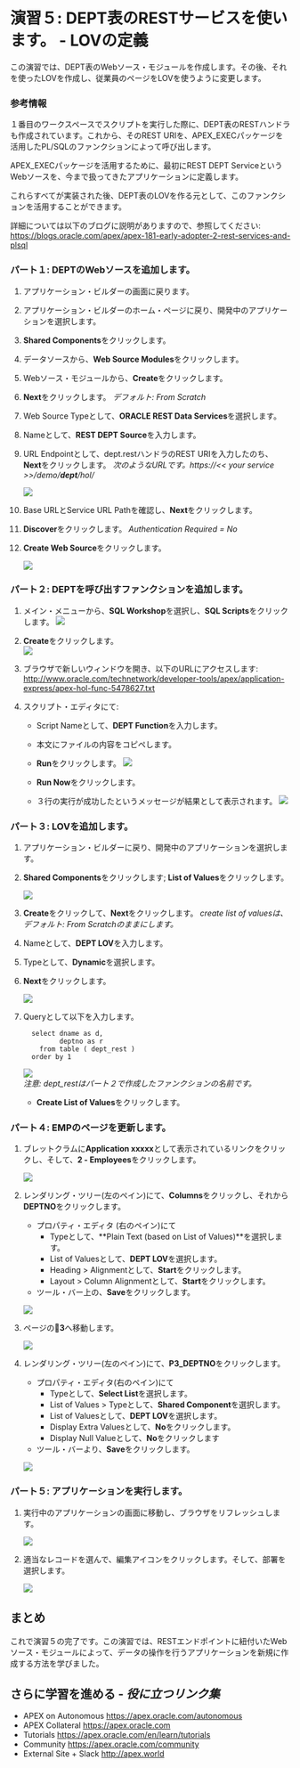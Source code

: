 # 演習５: DEPT表のRESTサービスを使います。 - LOVの定義

この演習では、DEPT表のWebソース・モジュールを作成します。その後、それを使ったLOVを作成し、従業員のページをLOVを使うように変更します。
### 参考情報

１番目のワークスペースでスクリプトを実行した際に、DEPT表のRESTハンドラも作成されています。これから、そのREST URIを、APEX_EXECパッケージを活用したPL/SQLのファンクションによって呼び出します。

APEX_EXECパッケージを活用するために、最初にREST DEPT ServiceというWebソースを、今まで扱ってきたアプリケーションに定義します。

これらすべてが実装された後、DEPT表のLOVを作る元として、このファンクションを活用することができます。

詳細については以下のブログに説明がありますので、参照してください:  
https://blogs.oracle.com/apex/apex-181-early-adopter-2-rest-services-and-plsql

### **パート１**: DEPTのWebソースを追加します。

1. アプリケーション・ビルダーの画面に戻ります。
2. アプリケーション・ビルダーのホーム・ページに戻り、開発中のアプリケーションを選択します。
3. **Shared Components**をクリックします。
4. データソースから、**Web Source Modules**をクリックします。
5. Webソース・モジュールから、**Create**をクリックします。
6. **Next**をクリックします。
    *デフォルト: From Scratch*
7. Web Source Typeとして、**ORACLE REST Data Services**を選択します。
8. Nameとして、**REST DEPT Source**を入力します。
9. URL Endpointとして、dept.restハンドラのREST URIを入力したのち、**Next**をクリックします。
*次のようなURLです。https://<< your service >>/demo/**dept**/hol/*

    ![](images/5/web-source-type.png)
     
10. Base URLとService URL Pathを確認し、**Next**をクリックします。
11. **Discover**をクリックします。
*Authentication Required = No*
12. **Create Web Source**をクリックします。

    ![](images/5/create-web-source.png)

### **パート２**: DEPTを呼び出すファンクションを追加します。

1. メイン・メニューから、**SQL Workshop**を選択し、**SQL Scripts**をクリックします。 
    ![](images/5/select-sql-scripts.png)

2. **Create**をクリックします。  
    ![](images/5/click-create.png)

3. ブラウザで新しいウィンドウを開き、以下のURLにアクセスします: 
  http://www.oracle.com/technetwork/developer-tools/apex/application-express/apex-hol-func-5478627.txt

4. スクリプト・エディタにて:
    - Script Nameとして、**DEPT Function**を入力します。
    - 本文にファイルの内容をコピペします。
    - **Run**をクリックします。 
    ![](images/5/type-script-name.png)

    - **Run Now**をクリックします。
    - ３行の実行が成功したというメッセージが結果として表示されます。
    ![](images/5/result-shown.png)

### **パート３**: LOVを追加します。

1. アプリケーション・ビルダーに戻り、開発中のアプリケーションを選択します。
2. **Shared Components**をクリックします; **List of Values**をクリックします。

    ![](images/5/list-of-values.png)

3. **Create**をクリックして、**Next**をクリックします。
*create list of valuesは、デフォルト: From Scratchのままにします。*
4. Nameとして、**DEPT LOV**を入力します。
5. Typeとして、**Dynamic**を選択します。
6. **Next**をクリックします。

    ![](images/5/name-and-type.png)

7. Queryとして以下を入力します。  
    ```
      select dname as d,
             deptno as r
        from table ( dept_rest )
      order by 1
    ```

    ![](images/5/click-create-list-of-values.png)  
    *注意: dept_restはパート２で作成したファンクションの名前です。*
    - **Create List of Values**をクリックします。

### **パート４**: EMPのページを更新します。

1. ブレットクラムに**Application xxxxx**として表示されているリンクをクリックし、そして、**2 - Employees**をクリックします。

    ![](images/5/click-application-xxxx.png)


2. レンダリング・ツリー(左のペイン)にて、**Columns**をクリックし、それから**DEPTNO**をクリックします。  
    - プロパティ・エディタ (右のペイン)にて
        - Typeとして、**Plain Text (based on List of Values)**を選択します。
        - List of Valuesとして、**DEPT LOV**を選択します。
        - Heading > Alignmentとして、**Start**をクリックします。 
        - Layout > Column Alignmentとして、**Start**をクリックします。
    - ツール・バー上の、**Save**をクリックします。

    ![](images/5/update-column.png)

3. ページの**3**へ移動します。

    ![](images/5/navigate-page.png)
4. レンダリング・ツリー(左のペイン)にて、**P3_DEPTNO**をクリックします。
    - プロパティ・エディタ(右のペイン)にて
        - Typeとして、**Select List**を選択します。
        - List of Values > Typeとして、**Shared Component**を選択します。
        - List of Valuesとして、**DEPT LOV**を選択します。
        - Display Extra Valuesとして、**No**をクリックします。
        - Display Null Valueとして、**No**をクリックします
    - ツール・バーより、**Save**をクリックします。 

    ![](images/5/update-property.png)

### **パート５**: アプリケーションを実行します。

1. 実行中のアプリケーションの画面に移動し、ブラウザをリフレッシュします。

    ![](images/5/navigate-to-runtime.png)

2. 適当なレコードを選んで、編集アイコンをクリックします。そして、部署を選択します。

    ![](images/5/select-list.png)

## まとめ

これで演習５の完了です。この演習では、RESTエンドポイントに紐付いたWebソース・モジュールによって、データの操作を行うアプリケーションを新規に作成する方法を学びました。

## **さらに学習を進める** - *役に立つリンク集*

- APEX on Autonomous https://apex.oracle.com/autonomous
- APEX Collateral https://apex.oracle.com
- Tutorials https://apex.oracle.com/en/learn/tutorials
- Community https://apex.oracle.com/community
- External Site + Slack http://apex.world